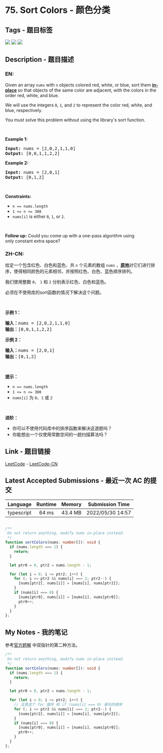 
# 75. Sort Colors - 颜色分类

## Tags - 题目标签

 <img src="https://img.shields.io/badge/Array-数组-blue.svg">   <img src="https://img.shields.io/badge/Two Pointers-双指针-blue.svg">   <img src="https://img.shields.io/badge/Sorting-排序-blue.svg">  


## Description - 题目描述

### EN:
<p>Given an array <code>nums</code> with <code>n</code> objects colored red, white, or blue, sort them <strong><a href="https://en.wikipedia.org/wiki/In-place_algorithm" target="_blank">in-place</a> </strong>so that objects of the same color are adjacent, with the colors in the order red, white, and blue.</p>

<p>We will use the integers <code>0</code>, <code>1</code>, and <code>2</code> to represent the color red, white, and blue, respectively.</p>

<p>You must solve this problem without using the library&#39;s sort function.</p>

<p>&nbsp;</p>
<p><strong>Example 1:</strong></p>

<pre>
<strong>Input:</strong> nums = [2,0,2,1,1,0]
<strong>Output:</strong> [0,0,1,1,2,2]
</pre>

<p><strong>Example 2:</strong></p>

<pre>
<strong>Input:</strong> nums = [2,0,1]
<strong>Output:</strong> [0,1,2]
</pre>

<p>&nbsp;</p>
<p><strong>Constraints:</strong></p>

<ul>
	<li><code>n == nums.length</code></li>
	<li><code>1 &lt;= n &lt;= 300</code></li>
	<li><code>nums[i]</code> is either <code>0</code>, <code>1</code>, or <code>2</code>.</li>
</ul>

<p>&nbsp;</p>
<p><strong>Follow up:</strong>&nbsp;Could you come up with a one-pass algorithm using only&nbsp;constant extra space?</p>


### ZH-CN:
<p>给定一个包含红色、白色和蓝色、共&nbsp;<code>n</code><em> </em>个元素的数组<meta charset="UTF-8" />&nbsp;<code>nums</code>&nbsp;，<strong><a href="https://baike.baidu.com/item/%E5%8E%9F%E5%9C%B0%E7%AE%97%E6%B3%95" target="_blank">原地</a></strong>对它们进行排序，使得相同颜色的元素相邻，并按照红色、白色、蓝色顺序排列。</p>

<p>我们使用整数 <code>0</code>、&nbsp;<code>1</code> 和 <code>2</code> 分别表示红色、白色和蓝色。</p>

<ul>
</ul>

<p>必须在不使用库的sort函数的情况下解决这个问题。</p>

<p>&nbsp;</p>

<p><strong>示例 1：</strong></p>

<pre>
<strong>输入：</strong>nums = [2,0,2,1,1,0]
<strong>输出：</strong>[0,0,1,1,2,2]
</pre>

<p><strong>示例 2：</strong></p>

<pre>
<strong>输入：</strong>nums = [2,0,1]
<strong>输出：</strong>[0,1,2]
</pre>

<p>&nbsp;</p>

<p><strong>提示：</strong></p>

<ul>
	<li><code>n == nums.length</code></li>
	<li><code>1 &lt;= n &lt;= 300</code></li>
	<li><code>nums[i]</code> 为 <code>0</code>、<code>1</code> 或 <code>2</code></li>
</ul>

<p>&nbsp;</p>

<p><strong>进阶：</strong></p>

<ul>
	<li>你可以不使用代码库中的排序函数来解决这道题吗？</li>
	<li>你能想出一个仅使用常数空间的一趟扫描算法吗？</li>
</ul>



## Link - 题目链接

[LeetCode](https://leetcode.com/problems/sort-colors/description/)  -  [LeetCode-CN](https://leetcode.cn/problems/sort-colors/description/)
## Latest Accepted Submissions - 最近一次 AC 的提交


| Language | Runtime | Memory | Submission Time |
|:---:|:---:|:---:|:---:|
| typescript  | 64 ms | 43.4 MB | 2022/05/30 14:57 |

```typescript

/**
 Do not return anything, modify nums in-place instead.
 */
function sortColors(nums: number[]): void {
  if (nums.length === 1) {
    return;
  }

  let ptr0 = 0, ptr2 = nums.length - 1;

  for (let i = 0; i <= ptr2; i++) {
    for (; i <= ptr2 && nums[i] === 2; ptr2--) {
      [nums[ptr2], nums[i]] = [nums[i], nums[ptr2]];
    }
    if (nums[i] === 0) {
      [nums[ptr0], nums[i]] = [nums[i], nums[ptr0]];
      ptr0++;
    }
  }
};

```
## My Notes - 我的笔记


参考[官方题解](https://leetcode.cn/problems/sort-colors/solution/yan-se-fen-lei-by-leetcode-solution/) 中双指针的第二种方法。
```typescript
/**
 Do not return anything, modify nums in-place instead.
 */
function sortColors(nums: number[]): void {
  if (nums.length === 1) {
    return;
  }

  let ptr0 = 0, ptr2 = nums.length - 1;

  for (let i = 0; i <= ptr2; i++) {
    // 注意这个 for 循环 和 if (nums[i] === 0) 语句的顺序
    for (; i <= ptr2 && nums[i] === 2; ptr2--) {
      [nums[ptr2], nums[i]] = [nums[i], nums[ptr2]];
    }
    if (nums[i] === 0) {
      [nums[ptr0], nums[i]] = [nums[i], nums[ptr0]];
      ptr0++;
    }
  }
};
```

